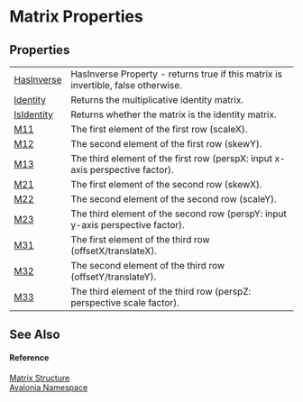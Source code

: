 # Matrix Properties




## Properties
<table>
<tr>
<td><a href="P_Avalonia_Matrix_HasInverse">HasInverse</a></td>
<td>HasInverse Property - returns true if this matrix is invertible, false otherwise.</td>
</tr>
<tr>
<td><a href="P_Avalonia_Matrix_Identity">Identity</a></td>
<td>Returns the multiplicative identity matrix.</td>
</tr>
<tr>
<td><a href="P_Avalonia_Matrix_IsIdentity">IsIdentity</a></td>
<td>Returns whether the matrix is the identity matrix.</td>
</tr>
<tr>
<td><a href="P_Avalonia_Matrix_M11">M11</a></td>
<td>The first element of the first row (scaleX).</td>
</tr>
<tr>
<td><a href="P_Avalonia_Matrix_M12">M12</a></td>
<td>The second element of the first row (skewY).</td>
</tr>
<tr>
<td><a href="P_Avalonia_Matrix_M13">M13</a></td>
<td>The third element of the first row (perspX: input x-axis perspective factor).</td>
</tr>
<tr>
<td><a href="P_Avalonia_Matrix_M21">M21</a></td>
<td>The first element of the second row (skewX).</td>
</tr>
<tr>
<td><a href="P_Avalonia_Matrix_M22">M22</a></td>
<td>The second element of the second row (scaleY).</td>
</tr>
<tr>
<td><a href="P_Avalonia_Matrix_M23">M23</a></td>
<td>The third element of the second row (perspY: input y-axis perspective factor).</td>
</tr>
<tr>
<td><a href="P_Avalonia_Matrix_M31">M31</a></td>
<td>The first element of the third row (offsetX/translateX).</td>
</tr>
<tr>
<td><a href="P_Avalonia_Matrix_M32">M32</a></td>
<td>The second element of the third row (offsetY/translateY).</td>
</tr>
<tr>
<td><a href="P_Avalonia_Matrix_M33">M33</a></td>
<td>The third element of the third row (perspZ: perspective scale factor).</td>
</tr>
</table>

## See Also


#### Reference
<a href="T_Avalonia_Matrix">Matrix Structure</a>  
<a href="N_Avalonia">Avalonia Namespace</a>  

